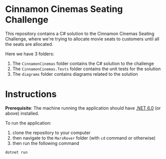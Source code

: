 # Cinnamon Cinemas Seating Challenge

This repository contains a C# solution to the Cinnamon Cinemas Seating Challenge, where we're trying to allocate movie seats to customers until all the seats are allocated.

Here we have 3 folders:

1. The `CinnamonCinemas` folder contains the C# solution to the challenge
2. The `CinnamonCinemas.Tests` folder contains the unit tests for the solution
3. The `diagrams` folder contains diagrams related to the solution

# Instructions

**Prerequisite**: The machine running the application should have [.NET 6.0](https://dotnet.microsoft.com/en-us/download/dotnet/6.0) (or above) installed.

To run the application:

1. clone the repository to your computer
2. then navigate to the `MarsRover` folder (with `cd` command or otherwise)
3. then run the following command

```c#
dotnet run
```
